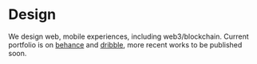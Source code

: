 # Design

We design web, mobile experiences, including web3/blockchain. Current portfolio is on [behance](https://www.behance.net/4irelabs) and [dribble](https://dribbble.com/4irelabs), more recent works to be published soon.

